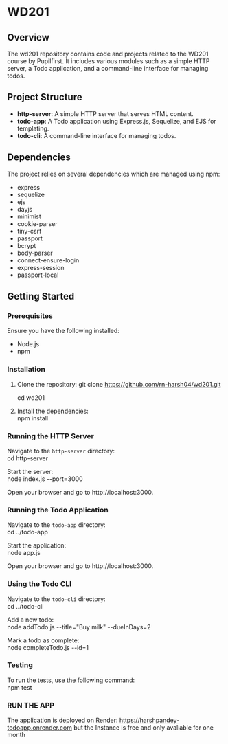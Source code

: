 # WD201

## Overview
The wd201 repository contains code and projects related to the WD201 course by Pupilfirst. It includes various modules such as a simple HTTP server, a Todo application, and a command-line interface for managing todos.

## Project Structure
- **http-server**: A simple HTTP server that serves HTML content.
- **todo-app**: A Todo application using Express.js, Sequelize, and EJS for templating.
- **todo-cli**: A command-line interface for managing todos.

## Dependencies
The project relies on several dependencies which are managed using npm:

- express
- sequelize
- ejs
- dayjs
- minimist
- cookie-parser
- tiny-csrf
- passport
- bcrypt
- body-parser
- connect-ensure-login
- express-session
- passport-local

## Getting Started

### Prerequisites
Ensure you have the following installed:
- Node.js
- npm

### Installation
1. Clone the repository:
   git clone https://github.com/rn-harsh04/wd201.git
   
   cd wd201 
3. Install the dependencies:  
   npm install  

### Running the HTTP Server
Navigate to the `http-server` directory:  
   cd http-server  

Start the server:  
   node index.js --port=3000  

Open your browser and go to http://localhost:3000.

### Running the Todo Application
Navigate to the `todo-app` directory:  
   cd ../todo-app  

Start the application:  
   node app.js  

Open your browser and go to http://localhost:3000.

### Using the Todo CLI
Navigate to the `todo-cli` directory:  
   cd ../todo-cli  

Add a new todo:  
   node addTodo.js --title="Buy milk" --dueInDays=2  

Mark a todo as complete:  
   node completeTodo.js --id=1  

### Testing
To run the tests, use the following command:  
   npm test  
### RUN THE APP 
The application is deployed on Render: https://harshpandey-todoapp.onrender.com but the Instance is free and only avaliable for one month
